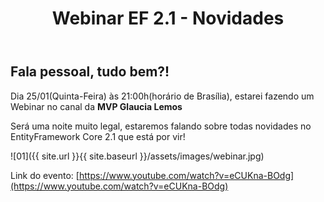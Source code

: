 ﻿---
title: "Webinar EF 2.1 - Novidades"
comments: true
excerpt_separator: "Ler mais"
categories:
  - Webinar
tags:
  - News
---

## Fala pessoal, tudo bem?!

Dia 25/01(Quinta-Feira) às 21:00h(horário de Brasília), estarei fazendo um Webinar no canal da **MVP Glaucia Lemos**

Será uma noite muito legal, estaremos falando sobre todas novidades no EntityFramework Core 2.1 que está por vir!

![01]({{ site.url }}{{ site.baseurl }}/assets/images/webinar.jpg)

Link do evento: [https://www.youtube.com/watch?v=eCUKna-BOdg](https://www.youtube.com/watch?v=eCUKna-BOdg)

